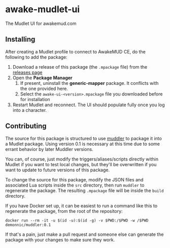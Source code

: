 # awake-mudlet-ui
The Mudlet UI for awakemud.com

## Installing

After creating a Mudlet profile to connect to AwakeMUD CE, do the following to add the package:

1. Download a release of this package (the `.mpackage` file) from the [releases page](https://github.com/luciensadi/awake-mudlet-ui/releases)
1. Open the **Package Manager**
   1. If present, uninstall the **generic-mapper** package. It conflicts with the one provided here.
   1. Select the `awake-ui-<version>.mpackage` file you downloaded before for installation
1. Restart Mudlet and reconnect. The UI should populate fully once you log into a character.


## Contributing

The source for this package is structured to use [muddler](https://github.com/demonnic/muddler) to package it into a Mudlet package. Using version 0.1 is necessary at this time due to some errant behavior by later Muddler versions.

You can, of course, just modify the triggers/aliases/scripts directly within Mudlet if you want to test local changes, but they'll be overwritten if you want to update to future versions of this package.

To change the source for this package, modify the JSON files and associated Lua scripts inside the `src` directory, then run `muddler` to regenerate the package. The resulting `.mpackage` file will be inside the `build` directory.

If you have Docker set up, it can be easiest to run a command like this to regenerate the package, from the root of the repository:

```
docker run --rm -it -u $(id -u):$(id -g) -v $PWD:/$PWD -w /$PWD demonnic/muddler:0.1
```

If that's a pain, just make a pull request and someone else can generate the package with your changes to make sure they work.